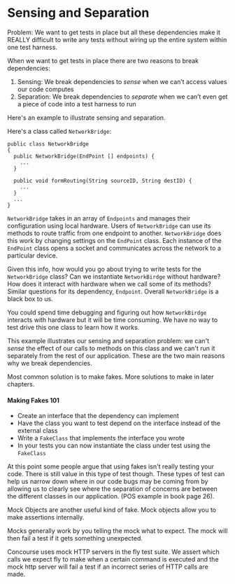 # Sensing and Separation

Problem: We want to get tests in place but all these dependencies make it
REALLY difficult to write any tests without wiring up the entire system within
one test harness.

When we want to get tests in place there are two reasons to break dependencies:

1. Sensing: We break dependencies to *sense* when we can’t access values our code computes
2. Separation: We break dependencies to *separate* when we can’t even get a piece of code into a test harness to run

Here's an example to illustrate sensing and separation.

Here's a class called `NetworkBridge`:

```
public class NetworkBridge
{
  public NetworkBridge(EndPoint [] endpoints) {
    ...
  }

  public void formRouting(String sourceID, String destID) { 
    ...
  }
  ... 
}
```

`NetworkBridge` takes in an array of `Endpoints` and manages their
configuration using local hardware. Users of `NetworkBridge` can use its
methods to route traffic from one endpoint to another. `NetworkBridge` does this
work by changing settings on the `EndPoint` class. Each instance of the `EndPoint`
class opens a socket and communicates across the network to a particular
device.

Given this info, how would you go about trying to write tests for the
`NetworkBridge` class? Can we instantiate `NetworkBirdge` without hardware? How
does it interact with hardware when we call some of its methods? Similar
questions for its dependency, `Endpoint`. Overall `NetworkBridge` is a black box to us.

You could spend time debugging and figuring out how `NetworkBirdge` interacts
with hardware but it will be time consuming. We have no way to test drive this
one class to learn how it works.

This example illustrates our sensing and separation problem: we can't *sense*
the effect of our calls to methods on this class and we can't run it separately
from the rest of our application. These are the two main reasons why we break
dependencies.

Most common solution is to make fakes. More solutions to make in later chapters.

#### Making Fakes 101

- Create an interface that the dependency can implement
- Have the class you want to test depend on the interface instead of the external class
- Write a `FakeClass` that implements the interface you wrote
- In your tests you can now instantiate the class under test using the `FakeClass`

At this point some people argue that using fakes isn't really testing your
code. There is still value in this type of test though. These types of test can
help us narrow down where in our code bugs may be coming from by allowing us to
clearly see where the separation of concerns are between the different classes
in our application. (POS example in book page 26).

Mock Objects are another useful kind of fake. Mock objects allow you to make
assertions internally. 

Mocks generally work by you telling the mock what to expect. The mock will then
fail a test if it gets something unexpected.

Concourse uses mock HTTP servers in the fly test suite. We assert which calls
we expect fly to make when a certain command is executed and the mock http
server will fail a test if an incorrect series of HTTP calls are made.

